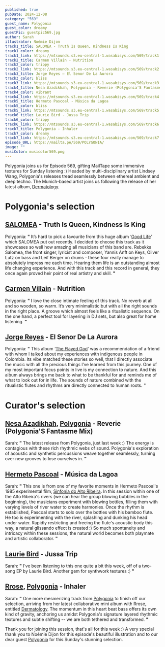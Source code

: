 ```yaml
---
published: true
pubDate: 2024-12-08
category: "569"
guest_name: Polygonia
guest_color: dreamy
guestPic: guestpic569.jpg
author: Sarah
illustrator: Noémie Dijon
track1_title: SALOMEA - Truth Is Queen, Kindness Is King
track1_color: dreamy
track1_link: https://mtsounds.s3.eu-central-1.wasabisys.com/569/track1.mp3
track2_title: Carmen Villain - Nutrition
track2_color: trippy
track2_link: https://mtsounds.s3.eu-central-1.wasabisys.com/569/track2.mp3
track3_title: Jorge Reyes – El Senor De La Aurora
track3_color: bliss
track3_link: https://mtsounds.s3.eu-central-1.wasabisys.com/569/track3.mp3
track4_title: Nesa Azadikhah, Polygonia - Reverie (Polygonia'S Fantasme Mix)
track4_color: vibrant
track4_link: https://mtsounds.s3.eu-central-1.wasabisys.com/569/track4.mp3
track5_title: Hermeto Pascoal - Música da Lagoa
track5_color: bliss
track5_link: https://mtsounds.s3.eu-central-1.wasabisys.com/569/track5.mp3
track6_title: Laurie Bird - Jussa Trip
track6_color: trippy
track6_link: https://mtsounds.s3.eu-central-1.wasabisys.com/569/track6.mp3
track7_title: Polygonia - Inhaler
track7_color: dreamy
track7_link: https://mtsounds.s3.eu-central-1.wasabisys.com/569/track7.mp3
episode_URL: https://mailta.pe/569/POLYGONIA/
image: ""
musiColor: musicolor569.png
---
```

Polygonia joins us for Episode 569, gifting MailTape some immersive textures for Sunday listening :) Headed by multi-disciplinary artist Lindsey Wang, Polygonia's releases tread seamlessly between ethereal ambient and deep techno. The Munich-based artist joins us following the release of her latest album, [Dermatology](https://rrose.bandcamp.com/album/dermatology).

# Polygonia's selection

## [SALOMEA](https://salomeaofficial.com/) - Truth Is Queen, Kindness Is King

Polygonia: **"** It’s hard to pick a favourite from this huge album ‘[Good Life](https://salomeasaywhat.bandcamp.com/album/good-life)’ which SALOMEA put out recently. I decided to choose this track as it showcases so well how amazing all musicians of this band are. Rebekka Salomea, the front singer, lyricist and composer, Yannis Anft on Keys, Oliver Lutz on bass and Leif Berger on drums - these four really manage to absolutely impress me each time. Hearing them life is an outstanding almost life changing experience. And with this track and this record in general, they once again proved heir point of real artistry and skill. **"** 

## [Carmen Villain](https://carmenvillain.bandcamp.com/) - Nutrition

Polygonia: **"** I love the close intimate feeling of this track. No reverb at all and so wooden, so warm. It’s very minimalistic but with all the right sounds in the right place. A groove which almost feels like a ritualistic sequence. On the one hand, a perfect tool for layering in DJ sets, but also great for home listening. **"** 

## [Jorge Reyes](https://www.discogs.com/artist/14111-Jorge-Reyes?srsltid=AfmBOoqEW9OmUB9EFnBv5rBHLvlxAtr8hr-3naRi6W_P8s3t5T2GtfgF) - El Senor De La Aurora

Polygonia: **"** This album ‘[The Flayed God](https://staalplaatlabel.bandcamp.com/album/the-flayed-god)’ was a recommendation of a friend with whom I talked about my experiences with indigenous people in Colombia. Its vibe matched these stories so well, that I directly associate the music with all the precious things I’ve learned from this journey. One of my most important focus points in live is my connection to nature. And this album always brings me back to what to be thankful for and reminds me of what to look out for in life. The sounds of nature combined with the ritualistic flutes and rhythms are directly connected to human roots. **"** 

# Curator's selection

## [Nesa Azadikhah](https://nesaazadikhah.bandcamp.com/), [Polygonia](https://polygonia.bandcamp.com/) - Reverie (Polygonia'S Fantasme Mix)

Sarah: **"** The latest release from Polygonia, just last week :) The energy is contagious with these rich rhythmic webs of sound. Polygonia's exploration of acoustic and synthetic percussions weave together seamlessly, turning over new grooves to lose ourselves in. **"** 

## [Hermeto Pascoal](https://hermeto.bandcamp.com/) - Música da Lagoa

Sarah: **"** This one is from one of my favorite moments in Hermeto Pascoal's 1985 experimental film, [Sinfonia do Alto Ribeira](https://www.youtube.com/watch?v=H1JRssh2sXU). In this session within one of the Alto Ribeira's rivers (we can hear the group blowing bubbles in the beginning), the musicians experiment with blowing bottles, filling them with varying levels of river water to create harmonies. Once the rhythm is established, Pascoal starts to solo over the bottles with his bamboo flute. He too is experimenting with the river, splashing and dunking his head under water. Rapidly restricting and freeing the flute's acoustic body this way, a natural glissando effect is created :) So much spontaneity and intricacy within these sessions, the natural world becomes both playmate and artistic collaborator. **"** 

## [Laurie Bird](https://lauriebird.bandcamp.com/album/acid-jussa-trip) - Jussa Trip

 Sarah: **"** I've been listening to this one quite a bit this week, off of a two-song EP by Laurie Bird. Another gem for synthwork textures :) **"** 

## [Rrose](https://rrose.bandcamp.com/), [Polygonia](https://soundcloud.com/polygonia) - Inhaler

Sarah: **"** One more mesmerizing track from [Polygonia](https://soundcloud.com/polygonia) to finish off our selection, arriving from her latest collaborative mini album with Rrose, entitled [Dermatology](https://rrose.bandcamp.com/album/dermatology). The momentum in this heart beat bass offers its own kind of gravity, anchoring us amidst Polygonia's signature layered rhythmic textures and subtle shifting -- we are both tethered and transformed. **"** 

Thank you for joining this session, that's all for this week :) A very special thank you to Noémie Dijon for this episode's beautiful illustration and to our dear guest [Polygonia](https://soundcloud.com/polygonia) for this Sunday's stunning selection.
